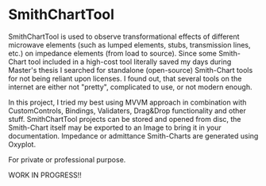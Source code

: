 # SmithChartTool
SmithChartTool is used to observe transformational effects of different microwave elements (such as lumped elements, stubs, transmission lines, etc.) on impedance elements (from load to source).
Since some Smith-Chart tool included in a high-cost tool literally saved my days during Master's thesis I searched for standalone (open-source) Smith-Chart tools for not being reliant upon licenses. I found out, that several tools on the internet are either not "pretty", complicated to use, or not modern enough. 

In this project, I tried my best using MVVM approach in combination with CustomControls, Bindings, Validaters, Drag&Drop functionality and other stuff. SmithChartTool projects can be stored and opened from disc, the Smith-Chart itself may be exported to an Image to bring it in your documentation. Impedance or admittance Smith-Charts are generated using Oxyplot.

For private or professional purpose.

WORK IN PROGRESS!!
